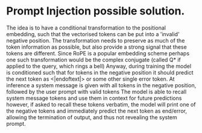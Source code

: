 # Prompt Injection possible solution.

The idea is to have a conditional transformation to the positional embedding,
such that the vectorised tokens can be put into a 'invalid' negative position.
The transformation needs to preserve as much of the token information as
possible, but also provide a strong signal that these tokens are different.
Since RoPE is a popular embedding scheme perhaps one such transformation would
be the complex conjugate (called Q* if applied to the query, which rings a bell)
Anyway, during training the model is conditioned such that for tokens in the
negative position it should predict the next token as <|endoftext|> or some
other single error token. At inference a system message is given with all
tokens in the negative position, followed by the user prompt with valid tokens
The model is able to recall system message tokens and use them in context for
future predictions however, if asked to recall these tokens verbatim, the model
will print one of the negative tokens and immediately predict the next token as
end/error, allowing the termination of output, and thus not revealing the
system prompt.

